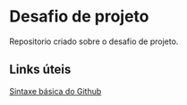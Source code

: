 # Desafio de projeto
Repositorio criado sobre o desafio de projeto.

## Links úteis
[Sintaxe básica do Github](https://docs.github.com/pt/github/writing-on-github/getting-started-with-writing-and-formatting-on-github/basic-writing-and-formatting-syntax)
